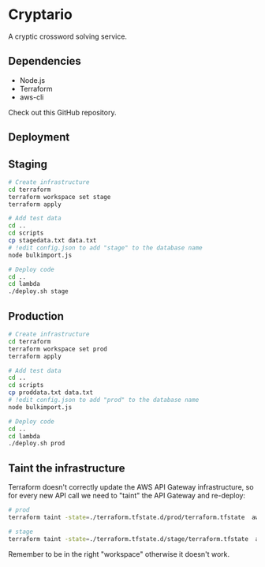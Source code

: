 # Cryptario

A cryptic crossword solving service.

## Dependencies

- Node.js
- Terraform
- aws-cli

Check out this GitHub repository.

## Deployment

## Staging

```sh
# Create infrastructure
cd terraform
terraform workspace set stage
terraform apply

# Add test data
cd ..
cd scripts
cp stagedata.txt data.txt
# !edit config.json to add "stage" to the database name
node bulkimport.js

# Deploy code
cd ..
cd lambda
./deploy.sh stage
```

## Production

```sh
# Create infrastructure
cd terraform
terraform workspace set prod
terraform apply

# Add test data
cd ..
cd scripts
cp proddata.txt data.txt
# !edit config.json to add "prod" to the database name
node bulkimport.js

# Deploy code
cd ..
cd lambda
./deploy.sh prod
```

## Taint the infrastructure

Terraform doesn't correctly update the AWS API Gateway infrastructure, so for every new API call we need to "taint" the API Gateway and re-deploy:

```sh
# prod
terraform taint -state=./terraform.tfstate.d/prod/terraform.tfstate  aws_api_gateway_rest_api.cryptario_api

# stage
terraform taint -state=./terraform.tfstate.d/stage/terraform.tfstate  aws_api_gateway_rest_api.cryptario_api
```

Remember to be in the right "workspace" otherwise it doesn't work.

